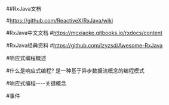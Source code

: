 ##RxJava文档

#https://github.com/ReactiveX/RxJava/wiki

#RxJava中文文档
#https://mcxiaoke.gitbooks.io/rxdocs/content

#RxJava经典资料
#https://github.com/lzyzsd/Awesome-RxJava

#响应式编程概述

#什么是响应式编程?  是一种基于异步数据流概念的编程模式

#响应式编程----关键概念

#事件
